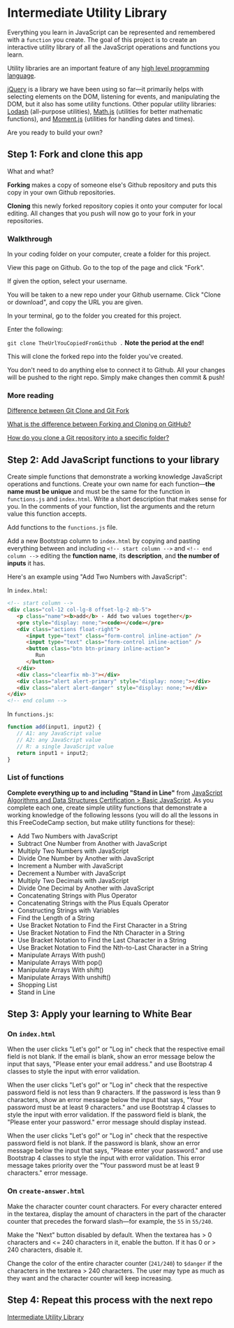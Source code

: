 # Intermediate Utility Library

Everything you learn in JavaScript can be represented and remembered with a `function` you create. The goal of this project is to create an interactive utility library of all the JavaScript operations and functions you learn.

Utility libraries are an important feature of any [high level programming language](https://en.wikipedia.org/wiki/High-level_programming_language).

[jQuery](https://jquery.com/) is a library we have been using so far—it primarily helps with selecting elements on the DOM, listening for events, and manipulating the DOM, but it also has some utility functions. Other popular utility libraries: [Lodash](https://lodash.com/) (all-purpose utilities), [Math.js](https://mathjs.org/) (utilities for better mathematic functions), and [Moment.js](https://momentjs.com/) (utilities for handling dates and times).

Are you ready to build your own?

## Step 1: Fork and clone this app

What and what?

**Forking** makes a copy of someone else's Github repository and puts this copy in your own Github repositories.

**Cloning** this newly forked repository copies it onto your computer for local editing. All changes that you push will now go to your fork in your repositories.

### Walkthrough

In your coding folder on your computer, create a folder for this project.

View this page on Github. Go to the top of the page and click "Fork".

If given the option, select your username.

You will be taken to a new repo under your Github username. Click "Clone or download", and copy the URL you are given.

In your terminal, go to the folder you created for this project.

Enter the following:

`git clone TheUrlYouCopiedFromGithub .` **Note the period at the end!**

This will clone the forked repo into the folder you've created.

You don't need to do anything else to connect it to Github. All your changes will be pushed to the right repo. Simply make changes then commit & push!

### More reading

[Difference between Git Clone and Git Fork](https://www.toolsqa.com/git/difference-between-git-clone-and-git-fork/)

[What is the difference between Forking and Cloning on GitHub?](https://stackoverflow.com/questions/7057194/what-is-the-difference-between-forking-and-cloning-on-github)

[How do you clone a Git repository into a specific folder?](https://stackoverflow.com/questions/651038/how-do-you-clone-a-git-repository-into-a-specific-folder)

## Step 2: Add JavaScript functions to your library

Create simple functions that demonstrate a working knowledge JavaScript operations and functions. Create your own name for each function—**the name must be unique** and must be the same for the function in `functions.js` and `index.html`. Write a short description that makes sense for you. In the comments of your function, list the arguments and the return value this function accepts.

Add functions to the `functions.js` file.

Add a new Bootstrap column to `index.html` by copying and pasting everything between and including `<!-- start column -->` and `<!-- end column -->` editing the **function name**, its **description**, and **the number of inputs** it has.

Here's an example using "Add Two Numbers with JavaScript":

In `index.html`:

```html
<!-- start column -->
<div class="col-12 col-lg-8 offset-lg-2 mb-5">
   <p class="name"><b>add</b> - Add two values together</p>
   <pre style="display: none;"><code></code></pre>
   <div class="actions float-right">
      <input type="text" class="form-control inline-action" />
      <input type="text" class="form-control inline-action" />
      <button class="btn btn-primary inline-action">
         Run
      </button>
   </div>
   <div class="clearfix mb-3"></div>
   <div class="alert alert-primary" style="display: none;"></div>
   <div class="alert alert-danger" style="display: none;"></div>
</div>
<!-- end column -->
```

In `functions.js`:

```javascript
function add(input1, input2) {
   // A1: any JavaScript value
   // A2: any JavaScript value
   // R: a single JavaScript value
   return input1 + input2;
}
```

### List of functions

**Complete everything up to and including "Stand in Line"** from [JavaScript Algorithms and Data Structures Certification > Basic JavaScript](https://www.freecodecamp.org/learn/). As you complete each one, create simple utility functions that demonstrate a working knowledge of the following lessons (you will do all the lessons in this FreeCodeCamp section, but make utility functions for these):

-  Add Two Numbers with JavaScript
-  Subtract One Number from Another with JavaScript
-  Multiply Two Numbers with JavaScript
-  Divide One Number by Another with JavaScript
-  Increment a Number with JavaScript
-  Decrement a Number with JavaScript
-  Multiply Two Decimals with JavaScript
-  Divide One Decimal by Another with JavaScript
-  Concatenating Strings with Plus Operator
-  Concatenating Strings with the Plus Equals Operator
-  Constructing Strings with Variables
-  Find the Length of a String
-  Use Bracket Notation to Find the First Character in a String
-  Use Bracket Notation to Find the Nth Character in a String
-  Use Bracket Notation to Find the Last Character in a String
-  Use Bracket Notation to Find the Nth-to-Last Character in a String
-  Manipulate Arrays With push()
-  Manipulate Arrays With pop()
-  Manipulate Arrays With shift()
-  Manipulate Arrays With unshift()
-  Shopping List
-  Stand in Line

## Step 3: Apply your learning to White Bear

### On `index.html`

When the user clicks "Let's go!" or "Log in" check that the respective email field is not blank. If the email is blank, show an error message below the input that says, "Please enter your email address." and use Bootstrap 4 classes to style the input with error validation.

When the user clicks "Let's go!" or "Log in" check that the respective password field is not less than 9 characters. If the password is less than 9 characters, show an error message below the input that says, "Your password must be at least 9 characters." and use Bootstrap 4 classes to style the input with error validation. If the password field is blank, the "Please enter your password." error message should display instead.

When the user clicks "Let's go!" or "Log in" check that the respective password field is not blank. If the password is blank, show an error message below the input that says, "Please enter your password." and use Bootstrap 4 classes to style the input with error validation. This error message takes priority over the "Your password must be at least 9 characters." error message.

### On `create-answer.html`

Make the character counter count characters. For every character entered in the textarea, display the amount of characters in the part of the character counter that precedes the forward slash—for example, the `55` in `55/240`.

Make the "Next" button disabled by default. When the textarea has > 0 characters and <= 240 characters in it, enable the button. If it has 0 or > 240 characters, disable it.

Change the color of the entire character counter (`241/240`) to `$danger` if the characters in the textarea > 240 characters. The user may type as much as they want and the character counter will keep increasing.

## Step 4: Repeat this process with the next repo

[Intermediate Utility Library](https://github.com/punchcode-fullstack/intermediate-utility-library)
